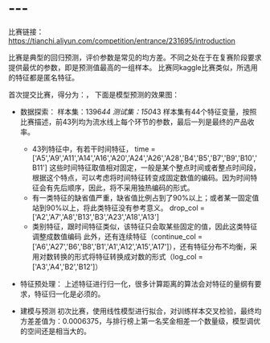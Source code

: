 # ---
比赛链接：https://tianchi.aliyun.com/competition/entrance/231695/introduction

比赛是典型的回归预测，评价参数是常见的均方差。不同之处在于在复赛阶段要求提供最优的参数，即是预测值最高的一组样本。
比赛同kaggle比赛类似，所选用的特征都是匿名特征。

首次提交比赛，得分为：，
下面是模型预测的效果图：

* 数据探索：
样本集：1396*44
测试集：150*43
样本集有44个特征变量，按照比赛描述，前43列均为流水线上每个环节的参数，最后一列是最终的产品收率。
  * 43列特征中，有若干时间特征，
time = ['A5','A9','A11','A14','A16','A20','A24','A26','A28','B4','B5','B7','B9','B10','B11']
这些时间特征取值相对固定，一般是某个整点时间或者整点时间段，根据这个特点，可以考虑将时间特征转变成固定数值的编码。因为时间特征会有先后顺序，因此，将不采用独热编码的形式。
  * 有一类特征的缺省值严重，缺省值比例占到了90%以上；或者某一固定值站到90%以上，将此类特征没有参考意义。
drop_col = ['A2','A7','A8','B13','B3','A23','A18','A13']
  * 类别特征，跟时间特征类似，该特征只会取某些固定的值，因此这类特征调整成数值编码
此外，还有连续特征（continue_col = ['A6','A27','B6','B8','B1','A1','A12','A15','A17']），还有特征分布不均衡，采用对数转换的形式将特征转换成对数的形式（log_col = ['A3','A4','B2','B12']）

* 特征预处理：
上述特征进行归一化，很多计算距离的算法会对特征的量纲有要求，特征归一化是必须的。

* 建模与预测
初次比赛，使用线性模型进行拟合，对训练样本交叉检验，最终均方差差值为：0.0006375，与排行榜上第一名奖金相差一个数量级，模型调优的空间还是相当大的。
